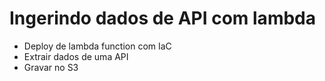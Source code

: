 # Ingerindo dados de API com lambda
* Deploy de lambda function com IaC
* Extrair dados de uma API
* Gravar no S3
